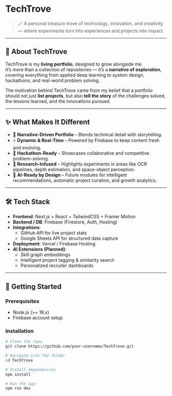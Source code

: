 # TechTrove

> 🪄 A personal treasure trove of technology, innovation, and creativity — where experiments turn into experiences and projects into impact.

---

## 🌟 About TechTrove
TechTrove is my **living portfolio**, designed to grow alongside me.  
It’s more than a collection of repositories — it’s a **narrative of exploration**, covering everything from applied deep learning to system design, hackathons, and real-world problem solving.  

The motivation behind TechTrove came from my belief that a portfolio should not just **list projects**, but also **tell the story** of the challenges solved, the lessons learned, and the innovations pursued.

---

## ✨ What Makes It Different
- 🎨 **Narrative-Driven Portfolio** – Blends technical detail with storytelling.  
- ⚡ **Dynamic & Real-Time** – Powered by Firebase to keep content fresh and evolving.  
- 🤝 **Hackathon-Ready** – Showcases collaborative and competitive problem-solving.  
- 🔭 **Research-Infused** – Highlights experiments in areas like OCR pipelines, depth estimation, and space-object perception.  
- 🤖 **AI-Ready by Design** – Future modules for intelligent recommendations, automatic project curation, and growth analytics.  

---

## 🛠️ Tech Stack
- **Frontend**: Next.js + React + TailwindCSS + Framer Motion  
- **Backend / DB**: Firebase (Firestore, Auth, Hosting)  
- **Integrations**:
  - GitHub API for live project stats  
  - Google Sheets API for structured data capture  
- **Deployment**: Vercel / Firebase Hosting  
- **AI Extensions (Planned)**:
  - Skill graph embeddings  
  - Intelligent project tagging & similarity search  
  - Personalized recruiter dashboards  

---

## 🚀 Getting Started

### Prerequisites
- Node.js (>= 18.x)  
- Firebase account setup  

### Installation
```bash
# Clone the repo
git clone https://github.com/your-username/TechTrove.git

# Navigate into the folder
cd TechTrove

# Install dependencies
npm install

# Run the app
npm run dev